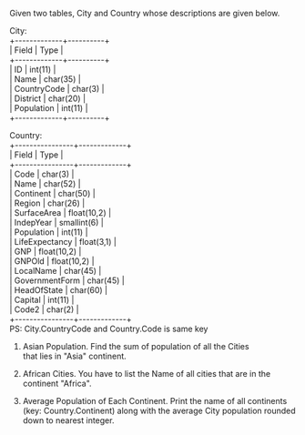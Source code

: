 Given two tables, City and Country whose descriptions are given below.  
 
City:           
+-------------+----------+                  
| Field       | Type     |                        
+-------------+----------+                                 
| ID          | int(11)  |                                
| Name        | char(35) |                                 
| CountryCode | char(3)  |                         
| District    | char(20) |                        
| Population  | int(11)  |                            
+-------------+----------+                               
         
Country:                   
+----------------+-------------+                              
| Field          | Type        |                                
+----------------+-------------+                                
| Code           | char(3)     |                                
| Name           | char(52)    |                             
| Continent      | char(50)    |                                 
| Region         | char(26)    |                                 
| SurfaceArea    | float(10,2) |                                  
| IndepYear      | smallint(6) |                                   
| Population     | int(11)     |                                   
| LifeExpectancy | float(3,1)  |                              
| GNP            | float(10,2) |                                 
| GNPOld         | float(10,2) |                                   
| LocalName      | char(45)    |                               
| GovernmentForm | char(45)    |                              
| HeadOfState    | char(60)    |                             
| Capital        | int(11)     |                                    
| Code2          | char(2)     |                                   
+----------------+-------------+                                  
PS: City.CountryCode and Country.Code is same key                 
 
1) Asian Population. Find the sum of population of all the Cities  
   that lies in "Asia" continent. 

2) African Cities. You have to list the Name of all cities 
   that are in the continent "Africa". 

3) Average Population of Each Continent. Print the name of all continents 
   (key: Country.Continent) along with the average City population 
   rounded down to nearest integer.  
 